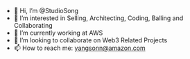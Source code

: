- 👋 Hi, I’m @StudioSong
- 👀 I’m interested in Selling, Architecting, Coding, Balling and Collaborating
- 🌱 I’m currently working at AWS
- 💞️ I’m looking to collaborate on Web3 Related Projects
- 📫 How to reach me: yangsonn@amazon.com

<!---
StudioSong/StudioSong is a ✨ special ✨ repository because its `README.md` (this file) appears on your GitHub profile.
You can click the Preview link to take a look at your changes.
--->
